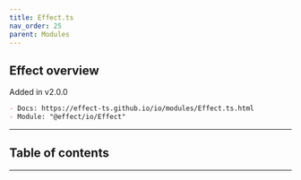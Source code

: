 ```yaml
---
title: Effect.ts
nav_order: 25
parent: Modules
---
```


## Effect overview

Added in v2.0.0

```md
- Docs: https://effect-ts.github.io/io/modules/Effect.ts.html
- Module: "@effect/io/Effect"
```

---

<h2 class="text-delta">Table of contents</h2>

---
